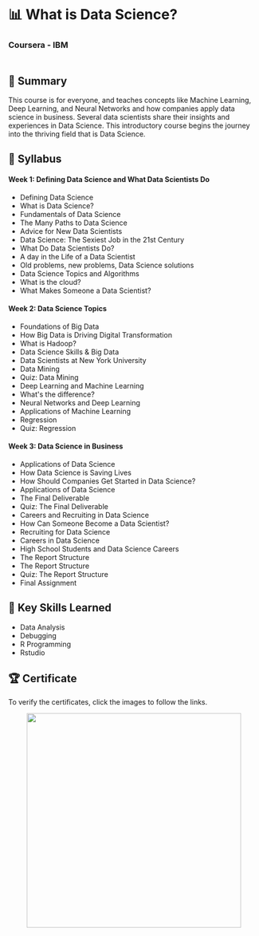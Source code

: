 # 📊 What is Data Science?
### Coursera - IBM<br><br>
## 📄 Summary 
This course is for everyone, and teaches concepts like Machine Learning, Deep Learning, and Neural Networks  and how companies apply data science in business.
Several data scientists share their insights and experiences in Data Science. This introductory course begins the journey into the thriving field that is Data Science.
## 📑 Syllabus 
#### Week 1: Defining Data Science and What Data Scientists Do

- Defining Data Science 
- What is Data Science?
- Fundamentals of Data Science
- The Many Paths to Data Science
- Advice for New Data Scientists
- Data Science: The Sexiest Job in the 21st Century
- What Do Data Scientists Do?
- A day in the Life of a Data Scientist
- Old problems, new problems, Data Science solutions
- Data Science Topics and Algorithms
- What is the cloud?
- What Makes Someone a Data Scientist?


#### Week 2: Data Science Topics   
- Foundations of Big Data
- How Big Data is Driving Digital Transformation
- What is Hadoop?
- Data Science Skills & Big Data
- Data Scientists at New York University
- Data Mining
- Quiz: Data Mining
- Deep Learning and Machine Learning
- What's the difference?
- Neural Networks and Deep Learning
- Applications of Machine Learning
- Regression
- Quiz: Regression


#### Week 3: Data Science in Business
- Applications of Data Science
- How Data Science is Saving Lives
- How Should Companies Get Started in Data Science?
- Applications of Data Science
- The Final Deliverable
- Quiz: The Final Deliverable
- Careers and Recruiting in Data Science
- How Can Someone Become a Data Scientist?
- Recruiting for Data Science
- Careers in Data Science
- High School Students and Data Science Careers
- The Report Structure
- The Report Structure
- Quiz: The Report Structure
- Final Assignment

## 🔑 Key Skills Learned 
- Data Analysis
- Debugging
- R Programming
- Rstudio

## 🏆 Certificate 
To verify the certificates, click the images to follow the links.
<p align="middle">
  <a href="https://coursera.org/share/2eba347958d44acf4812532cb646991c"><img src="https://user-images.githubusercontent.com/8434441/197364110-47402f31-d507-4d2b-ada2-f3d40950b7b8.png" height="430"></a>
</p>
